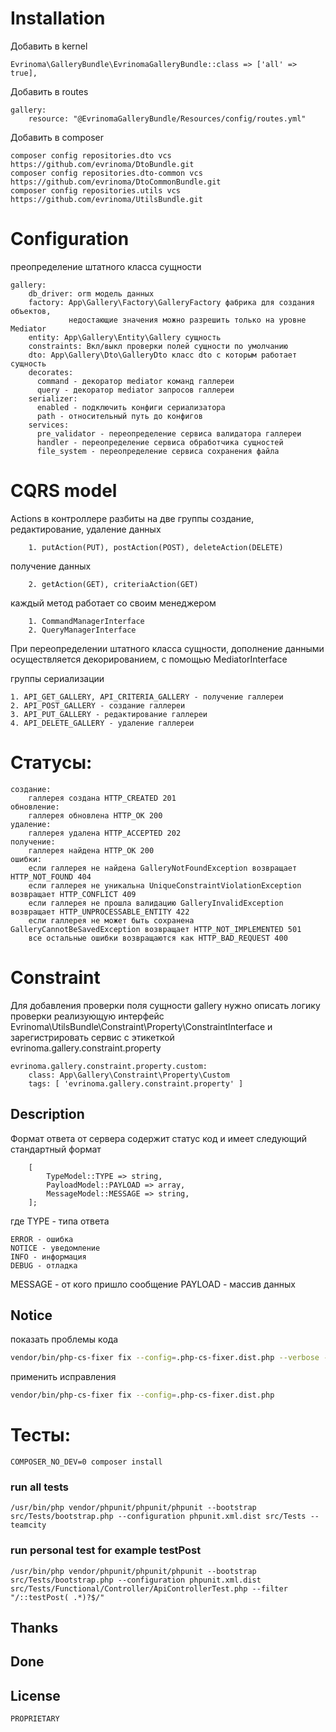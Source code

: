 # Installation

Добавить в kernel

    Evrinoma\GalleryBundle\EvrinomaGalleryBundle::class => ['all' => true],

Добавить в routes

    gallery:
        resource: "@EvrinomaGalleryBundle/Resources/config/routes.yml"

Добавить в composer

    composer config repositories.dto vcs https://github.com/evrinoma/DtoBundle.git
    composer config repositories.dto-common vcs https://github.com/evrinoma/DtoCommonBundle.git
    composer config repositories.utils vcs https://github.com/evrinoma/UtilsBundle.git

# Configuration

преопределение штатного класса сущности

    gallery:
        db_driver: orm модель данных
        factory: App\Gallery\Factory\GalleryFactory фабрика для создания объектов,
                 недостающие значения можно разрешить только на уровне Mediator
        entity: App\Gallery\Entity\Gallery сущность
        constraints: Вкл/выкл проверки полей сущности по умолчанию 
        dto: App\Gallery\Dto\GalleryDto класс dto с которым работает сущность
        decorates:
          command - декоратор mediator команд галлереи
          query - декоратор mediator запросов галлереи
        serializer:
          enabled - подключить конфиги сериализатора
          path - относительный путь до конфигов 
        services:
          pre_validator - переопределение сервиса валидатора галлереи
          handler - переопределение сервиса обработчика сущностей
          file_system - переопределение сервиса сохранения файла

# CQRS model

Actions в контроллере разбиты на две группы
создание, редактирование, удаление данных

        1. putAction(PUT), postAction(POST), deleteAction(DELETE)
получение данных

        2. getAction(GET), criteriaAction(GET)

каждый метод работает со своим менеджером

        1. CommandManagerInterface
        2. QueryManagerInterface

При переопределении штатного класса сущности, дополнение данными осуществляется декорированием, с помощью MediatorInterface


группы  сериализации

    1. API_GET_GALLERY, API_CRITERIA_GALLERY - получение галлереи
    2. API_POST_GALLERY - создание галлереи
    3. API_PUT_GALLERY - редактирование галлереи
    4. API_DELETE_GALLERY - удаление галлереи

# Статусы:

    создание:
        галлерея создана HTTP_CREATED 201
    обновление:
        галлерея обновлена HTTP_OK 200
    удаление:
        галлерея удалена HTTP_ACCEPTED 202
    получение:
        галлерея найдена HTTP_OK 200
    ошибки:
        если галлерея не найдена GalleryNotFoundException возвращает HTTP_NOT_FOUND 404
        если галлерея не уникальна UniqueConstraintViolationException возвращает HTTP_CONFLICT 409
        если галлерея не прошла валидацию GalleryInvalidException возвращает HTTP_UNPROCESSABLE_ENTITY 422
        если галлерея не может быть сохранена GalleryCannotBeSavedException возвращает HTTP_NOT_IMPLEMENTED 501
        все остальные ошибки возвращаются как HTTP_BAD_REQUEST 400

# Constraint

Для добавления проверки поля сущности gallery нужно описать логику проверки реализующую интерфейс Evrinoma\UtilsBundle\Constraint\Property\ConstraintInterface и зарегистрировать сервис с этикеткой evrinoma.gallery.constraint.property

    evrinoma.gallery.constraint.property.custom:
        class: App\Gallery\Constraint\Property\Custom
        tags: [ 'evrinoma.gallery.constraint.property' ]

## Description
Формат ответа от сервера содержит статус код и имеет следующий стандартный формат
```text
    [
        TypeModel::TYPE => string,
        PayloadModel::PAYLOAD => array,
        MessageModel::MESSAGE => string,
    ];
```
где
TYPE - типа ответа

    ERROR - ошибка
    NOTICE - уведомление
    INFO - информация
    DEBUG - отладка

MESSAGE - от кого пришло сообщение
PAYLOAD - массив данных

## Notice

показать проблемы кода

```bash
vendor/bin/php-cs-fixer fix --config=.php-cs-fixer.dist.php --verbose --diff --dry-run
```

применить исправления

```bash
vendor/bin/php-cs-fixer fix --config=.php-cs-fixer.dist.php
```

# Тесты:

    COMPOSER_NO_DEV=0 composer install

### run all tests

    /usr/bin/php vendor/phpunit/phpunit/phpunit --bootstrap src/Tests/bootstrap.php --configuration phpunit.xml.dist src/Tests --teamcity

### run personal test for example testPost

    /usr/bin/php vendor/phpunit/phpunit/phpunit --bootstrap src/Tests/bootstrap.php --configuration phpunit.xml.dist src/Tests/Functional/Controller/ApiControllerTest.php --filter "/::testPost( .*)?$/" 

## Thanks

## Done

## License
    PROPRIETARY
   